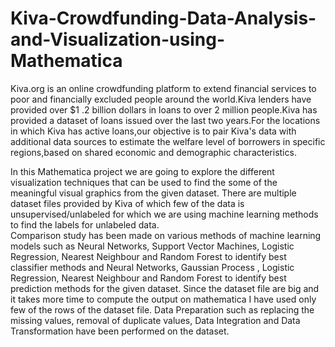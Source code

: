 # Kiva-Crowdfunding-Data-Analysis-and-Visualization-using-Mathematica

Kiva.org is an online crowdfunding platform to extend financial services to poor and financially excluded people around the world.Kiva lenders have provided over $1 .2 billion dollars in loans to over 2 million people.Kiva has provided a dataset of loans issued over the last two years.For the locations in which Kiva has active loans,our objective is to pair Kiva's data with additional data sources to estimate the welfare level of borrowers in specific regions,based on shared economic and demographic characteristics.

In this Mathematica project we are going to explore the different visualization techniques that can be used to find the some of the meaningful visual graphics from the given dataset. 
There are multiple dataset files provided by Kiva of which few of the data is unsupervised/unlabeled for which we are using machine learning methods to find the labels for unlabeled data.   
Comparison study  has been made on various methods of machine learning models such as Neural Networks, Support Vector Machines, Logistic Regression, Nearest Neighbour and Random Forest to identify best classifier methods and Neural Networks, Gaussian Process , Logistic Regression, Nearest Neighbour and Random Forest to identify best prediction methods for the given dataset. 
Since the dataset file are big and it takes more time to compute the output on mathematica I have used only few of the rows of the dataset file. Data Preparation such as  replacing the missing values, removal of duplicate values, Data Integration and Data Transformation have been performed on the dataset.
